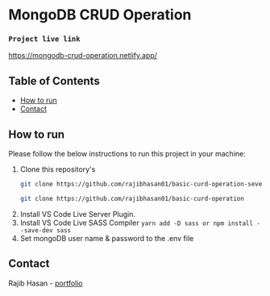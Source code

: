 # MongoDB CRUD Operation

### `Project live link`
https://mongodb-crud-operation.netlify.app/

<!-- TABLE OF CONTENTS -->

## Table of Contents

- [How to run](#how-to-run)
- [Contact](#contact)

<!-- HOW TO RUN -->

## How to run

Please follow the below instructions to run this project in your machine:

1. Clone this repository's
   ```sh
   git clone https://github.com/rajibhasan01/basic-curd-operation-sever
   ```
   ```sh
   git clone https://github.com/rajibhasan01/basic-curd-operation
   ```
2. Install VS Code Live Server Plugin.
3. Install VS Code Live SASS Compiler ```yarn add -D sass or npm install --save-dev sass```
4. Set mongoDB user name & password to the .env file

<!-- CONTACT -->

## Contact

Rajib Hasan - [portfolio](https://rajibhasan-portfolio.netlify.app/)

